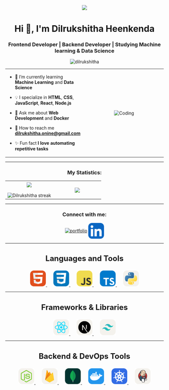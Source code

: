 <p align="center" ><img  src = "https://github.com/Dilrukshitha/Dilrukshitha/blob/main/Images/about_me.gif?raw=true" width = 100px></p>
<h1 align="center">Hi 👋, I'm Dilrukshitha Heenkenda</h1>
<h3 align="center">Frontend Developer | Backend Developer | Studying Machine learning & Data Science</h3>
<p align="center"> <img src="https://komarev.com/ghpvc/?username=dilrukshitha&label=Profile%20views&color=0e75b6&style=flat" alt="dilrukshitha" /> </p>

<table align="center">
<tr border="none">
<td width="50%" align="left">

- 🌱 I’m currently learning **Machine Learning** and **Data Science**

- 💡 I specialize in **HTML**, **CSS**, **JavaScript**, **React**, **Node.js**

- 💬 Ask me about **Web Development** and **Docker**

- 📧 How to reach me **dilrukshitha.onine@gmail.com**

- ✨ Fun fact **I love automating repetitive tasks**

</td>
<td width="50%" align="center">

  <img align="center" alt="Coding" width="450" src="https://repository-images.githubusercontent.com/588181932/e36ec678-7984-4cdd-8e4c-a3932772ff8e">

  </td>
</tr>
</table>

---

<h3 align="center">My Statistics:</h3>
<p align="center">
<table align="center">
<tr border="none">
<td width="50%" align="center">

  <img  align="center"  src="https://github-readme-stats.vercel.app/api?username=dilrukshitha&theme=dark&show_icons=true&count_private=true" />
  <br></br>
  <img  title="🔥 Get streak stats for your profile at git.io/streak-stats" alt="Dilrukshitha streak" src="https://github-readme-streak-stats.herokuapp.com/?user=dilrukshitha&theme=dark&hide_border=false" /> 
</td>
<td width="50%" align="center">

  <img  align="center"  src="https://github-readme-stats.anuraghazra1.vercel.app/api/top-langs/?username=dilrukshitha&theme=dark&hide_border=false&no-bg=true&no-frame=true&langs_count=10"/>

  </td>
</tr>
</table>

---

<h3 align="center">Connect with me:</h3>
<p align="center">
<a href="https://dilrukshitha.github.io/portfolio-react-firebass/" target="blank"><img align="center" src="https://dilrukshitha.github.io/portfolio-react-firebass/assets/logo-DX6Q48_W.png" alt="portfolio" height="50" width="150" /></a>
<a href="https://linkedin.com/in/dilrukshitha-heenkenda/" target="blank"><img align="center" src="https://github.com/tandpfun/skill-icons/blob/main/icons/LinkedIn.svg" alt="linkedin" height="50" width="50" /></a>
</p>

---

<h3 align="center" style="font-size: 24px;">Languages and Tools</h3>
<p align="center">
  <a href="https://developer.mozilla.org/en-US/docs/Web/HTML" target="_blank" rel="noreferrer" style="margin: 10px;">
    <img src="https://github.com/tandpfun/skill-icons/blob/main/icons/HTML.svg" alt="html" width="50" height="50"/>
  </a> 
  <a href="https://developer.mozilla.org/en-US/docs/Web/CSS" target="_blank" rel="noreferrer" style="margin: 10px;">
    <img src="https://github.com/tandpfun/skill-icons/blob/main/icons/CSS.svg" alt="css" width="50" height="50"/>
  </a> 
  <a href="https://developer.mozilla.org/en-US/docs/Web/JavaScript" target="_blank" rel="noreferrer" style="margin: 10px;">
    <img src="https://github.com/tandpfun/skill-icons/blob/main/icons/JavaScript.svg" alt="javascript" width="50" height="50"/>
  </a> 
  <a href="https://www.typescriptlang.org/" target="_blank" rel="noreferrer" style="margin: 10px;">
    <img src="https://github.com/tandpfun/skill-icons/blob/main/icons/TypeScript.svg" alt="typescript" width="50" height="50"/>
  </a>
  <a href="https://www.python.org/" target="_blank" rel="noreferrer" style="margin: 10px;">
    <img src="https://github.com/tandpfun/skill-icons/blob/main/icons/Python-Light.svg" alt="python" width="50" height="50"/>
  </a>
</p>

---

<h3 align="center" style="font-size: 24px;">Frameworks & Libraries</h3>
<p align="center">
  <a href="https://reactjs.org/" target="_blank" rel="noreferrer" style="margin: 10px;">
    <img src="https://github.com/tandpfun/skill-icons/blob/main/icons/React-Light.svg" alt="react" width="50" height="50"/>
  </a>
  <a href="https://nextjs.org/" target="_blank" rel="noreferrer" style="margin: 10px;">
    <img src="https://github.com/tandpfun/skill-icons/blob/main/icons/NextJS-Light.svg" alt="nextjs" width="50" height="50"/>
  </a>
  <a href="https://tailwindcss.com/" target="_blank" rel="noreferrer" style="margin: 10px;">
    <img src="https://github.com/tandpfun/skill-icons/blob/main/icons/TailwindCSS-Light.svg" alt="tailwindcss" width="50" height="50"/>
  </a>
</p>

---

<h3 align="center" style="font-size: 24px;">Backend & DevOps Tools</h3>
<p align="center">
  <a href="https://nodejs.org/" target="_blank" rel="noreferrer" style="margin: 10px;">
    <img src="https://github.com/tandpfun/skill-icons/blob/main/icons/NodeJS-Light.svg" alt="nodejs" width="50" height="50"/>
  </a>
  <a href="https://firebase.google.com/" target="_blank" rel="noreferrer" style="margin: 10px;">
    <img src="https://github.com/tandpfun/skill-icons/blob/main/icons/Firebase-Light.svg" alt="firebase" width="50" height="50"/>
  </a>
  <a href="https://www.mongodb.com/" target="_blank" rel="noreferrer" style="margin: 10px;">
    <img src="https://github.com/tandpfun/skill-icons/blob/main/icons/MongoDB.svg" alt="mongodb" width="50" height="50"/>
  </a>
  <a href="https://www.docker.com/" target="_blank" rel="noreferrer" style="margin: 10px;">
    <img src="https://github.com/tandpfun/skill-icons/blob/main/icons/Docker.svg" alt="docker" width="50" height="50"/>
  </a>
  <a href="https://kubernetes.io/" target="_blank" rel="noreferrer" style="margin: 10px;">
    <img src="https://github.com/tandpfun/skill-icons/blob/main/icons/Kubernetes.svg" alt="kubernetes" width="50" height="50"/>
  </a>
  <a href="https://www.jenkins.io/" target="_blank" rel="noreferrer" style="margin: 10px;">
    <img src="https://github.com/tandpfun/skill-icons/blob/main/icons/Jenkins-Light.svg" alt="jenkins" width="50" height="50"/>
  </a>
</p>

